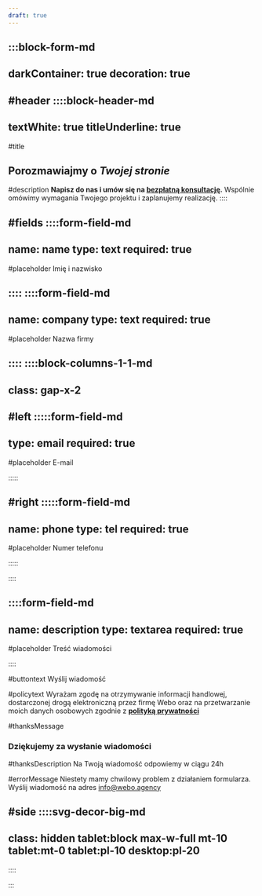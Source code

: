 ```yaml
---
draft: true
---
```



:::block-form-md
---
darkContainer: true
decoration: true
---

#header
::::block-header-md
---
textWhite: true
titleUnderline: true
---
#title
## Porozmawiajmy o *Twojej stronie*

#description
**Napisz do nas i umów się na <u>bezpłatną konsultację</u>.** Wspólnie omówimy wymagania Twojego projektu i zaplanujemy realizację.
::::

#fields
::::form-field-md
---
name: name
type: text
required: true
---

#placeholder
Imię i nazwisko

::::
::::form-field-md
---
name: company
type: text
required: true
---

#placeholder
Nazwa firmy

::::
::::block-columns-1-1-md
---
class: gap-x-2
---

#left
:::::form-field-md
---
type: email
required: true
---

#placeholder
E-mail

:::::

#right
:::::form-field-md
---
name: phone
type: tel
required: true
---

#placeholder
Numer telefonu

:::::


::::


::::form-field-md
---
name: description
type: textarea
required: true
---

#placeholder
Treść wiadomości

::::

#buttontext
Wyślij wiadomość

#policytext
Wyrażam zgodę na otrzymywanie informacji handlowej, dostarczonej drogą elektroniczną przez firmę Webo oraz na przetwarzanie moich danych osobowych zgodnie z **[polityką prywatności](https://webo.agency/polityka-prywatnosci/)**

#thanksMessage
### Dziękujemy za wysłanie wiadomości

#thanksDescription
Na Twoją wiadomość odpowiemy w ciągu 24h

#errorMessage
Niestety mamy chwilowy problem z działaniem formularza. Wyślij wiadomość na adres <a href="mailo:info@webo.agency">info@webo.agency</a>

#side
::::svg-decor-big-md
---
class: hidden tablet:block max-w-full mt-10 tablet:mt-0 tablet:pl-10 desktop:pl-20
---
::::

:::